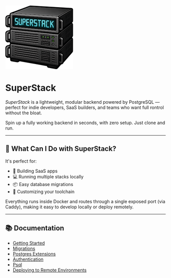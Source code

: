 ![SuperStack](assets/logo.png)

# SuperStack

_SuperStack_ is a lightweight, modular backend powered by PostgreSQL —
perfect for indie developers, SaaS builders, and teams who want full
rontrol without the bloat.

Spin up a fully working backend in seconds, with zero setup. Just clone and
run.

---

## 🚀 What Can I Do with SuperStack?

It's perfect for:

- 🧱 Building SaaS apps
- 💻 Running multiple stacks locally
- 📦 Easy database migrations
- 🔧 Customizing your toolchain

Everything runs inside Docker and routes through a single exposed port (via
Caddy), making it easy to develop locally or deploy remotely.

---

## 📚 Documentation

- [Getting Started](gettingstarted.md)
- [Migrations](migrations.md)
- [Postgres Extensions](extensions.md)
- [Authentication](authentication.md)
- [Psql](psql.md)
- [Deploying to Remote Environments](deploying.md)
